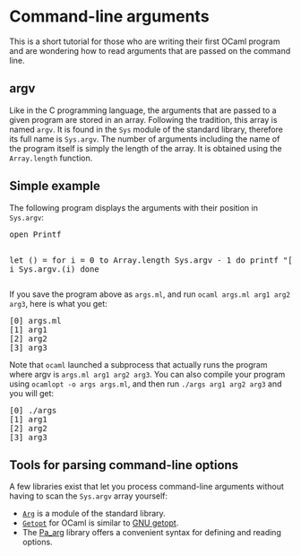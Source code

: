 <head>
<title>Command-line arguments</title>
</head>
<body>
<h1><span>Command-line arguments</span></h1>

<p>This is a short tutorial for those who are writing their first OCaml program and are wondering how to read arguments that are passed on the command line.</p>
<a name="argv"></a><h2><span>argv</span></h2>
<p>Like in the C programming language, the arguments that are passed to a given program are stored in an array. Following the tradition, this array is named <code>argv</code>. It is found in the <code>Sys</code> module of the standard library, therefore its full name is <code>Sys.argv</code>. The number of arguments including the name of the program itself is simply the length of the array. It is obtained using the <code>Array.length</code> function.</p>
<a name="Simple_example"></a><h2><span>Simple example</span></h2>
<p>The following program displays the arguments with their position in
  <code>Sys.argv</code>:</p>
<pre ml:content="ocaml noeval">
open Printf

let () =
  for i = 0 to Array.length Sys.argv - 1 do
    printf "[%i] %s\n" i Sys.argv.(i)
  done
</pre>

<p>If you save the program above as <code>args.ml</code>, and run <code>ocaml args.ml arg1 arg2 arg3</code>, here is what you get:</p>
<pre>
[0] args.ml
[1] arg1
[2] arg2
[3] arg3
</pre>

<p>Note that <code>ocaml</code> launched a subprocess that actually runs the program where argv is <code>args.ml arg1 arg2 arg3</code>. You can also compile your program using <code>ocamlopt -o args args.ml</code>, and then run <code>./args arg1 arg2 arg3</code> and you will get:</p>
<pre>
[0] ./args
[1] arg1
[2] arg2
[3] arg3
</pre>

<a name="Tools_for_parsing_command_line_options"></a><h2><span>Tools for parsing command-line options</span></h2>
<p>A few libraries exist that let you process command-line arguments without having to scan the <code>Sys.argv</code> array yourself:</p>
<ul><li><code><a href="http://caml.inria.fr/pub/docs/manual-ocaml/libref/Arg.html" class="external" title="http://caml.inria.fr/pub/docs/manual-ocaml/libref/Arg.html">Arg</a></code> is a module of the standard library.</li>
<li><code><a href="http://www.eleves.ens.fr/home/frisch/soft.html#Getopt" class="external" title="http://www.eleves.ens.fr/home/frisch/soft.html#Getopt">Getopt</a></code> for OCaml is similar to <a href="http://www.gnu.org/software/libc/manual/html_node/Getopt.html" class="external" title="http://www.gnu.org/software/libc/manual/html_node/Getopt.html">GNU getopt</a>.</li>
<li>The <a href="http://www.cs.cornell.edu/~ebreck/pa_arg/" class="external" title="http://www.cs.cornell.edu/~ebreck/pa_arg/">Pa_arg</a> library offers a convenient syntax for defining and reading options.</li></ul>

</div>

</body>
